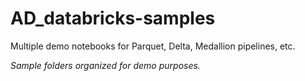 # AD_databricks-samples

Multiple demo notebooks for Parquet, Delta, Medallion pipelines, etc.

*Sample folders organized for demo purposes.*